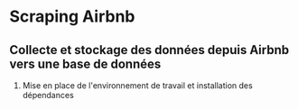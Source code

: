 # Scraping Airbnb
## Collecte et stockage des données depuis Airbnb vers une base de données

1. Mise en place de l'environnement de travail et installation des dépendances
